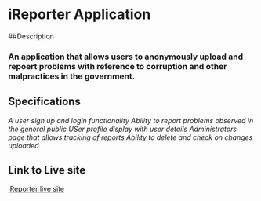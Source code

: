 # iReporter Application

##Description
### An application that allows users to anonymously upload and repoert problems with reference to corruption and other malpractices in the government. 

## Specifications
_A user sign up and login functionality_
_Ability to report problems observed in the general public_
_USer profile display with user details_
_Administrators page that allows tracking of reports_
_Ability to delete and check on changes uploaded_

## Link to Live site
[iReporter live site]()